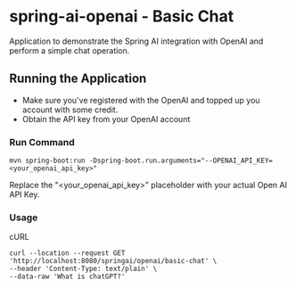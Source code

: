 # spring-ai-openai - Basic Chat

Application to demonstrate the Spring AI integration with OpenAI and perform a simple chat operation.

## Running the Application 
- Make sure you've registered with the OpenAI and topped up you account with some credit.
- Obtain the API key from your OpenAI account

### Run Command
```
mvn spring-boot:run -Dspring-boot.run.arguments="--OPENAI_API_KEY=<your_openai_api_key>"
```

Replace the "<your_openai_api_key>" placeholder with your actual Open AI API Key.

### Usage

cURL
```
curl --location --request GET 'http://localhost:8080/springai/openai/basic-chat' \
--header 'Content-Type: text/plain' \
--data-raw 'What is chatGPT?'
```


